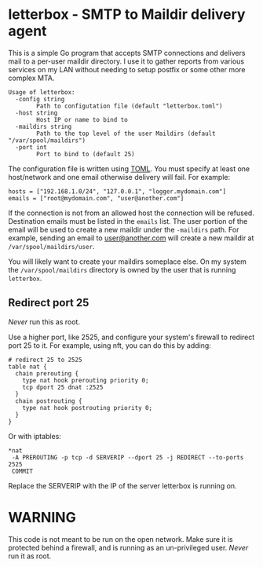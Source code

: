 # letterbox - SMTP to Maildir delivery agent

This is a simple Go program that accepts SMTP connections and delivers mail to
a per-user maildir directory. I use it to gather reports from various services
on my LAN without needing to setup postfix or some other more complex MTA.

    Usage of letterbox:
      -config string
            Path to configutation file (default "letterbox.toml")
      -host string
            Host IP or name to bind to
      -maildirs string
            Path to the top level of the user Maildirs (default "/var/spool/maildirs")
      -port int
            Port to bind to (default 25)

The configuration file is written using
[TOML](https://github.com/toml-lang/toml). You must specify at least one
host/network and one email otherwise delivery will fail. For example:

    hosts = ["192.168.1.0/24", "127.0.0.1", "logger.mydomain.com"]
    emails = ["root@mydomain.com", "user@another.com"]

If the connection is not from an allowed host the connection will be refused.
Destination emails must be listed in the `emails` list. The user portion of the
email will be used to create a new maildir under the `-maildirs` path. For
example, sending an email to user@another.com will create a new maildir at
`/var/spool/maildirs/user`.

You will likely want to create your maildirs someplace else. On my system the
`/var/spool/maildirs` directory is owned by the user that is running `letterbox`.


## Redirect port 25

*Never* run this as root.

Use a higher port, like 2525, and configure your system's firewall to redirect port 25 to it.
For example, using nft, you can do this by adding:

    # redirect 25 to 2525
    table nat {
      chain prerouting {
        type nat hook prerouting priority 0;
        tcp dport 25 dnat :2525
      }
      chain postrouting {
        type nat hook postrouting priority 0;
      }
    }

Or with iptables:

    *nat
     -A PREROUTING -p tcp -d SERVERIP --dport 25 -j REDIRECT --to-ports 2525
     COMMIT

Replace the SERVERIP with the IP of the server letterbox is running on.


# WARNING

This code is not meant to be run on the open network. Make sure it is protected behind a firewall,
and is running as an un-privileged user. *Never* run it as root.
